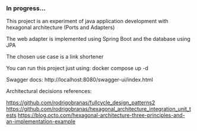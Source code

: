 ### In progress...

<p>This project is an experiment of java application development with hexagonal architecture (Ports and Adapters) </p>
<p>The web adapter is implemented using Spring Boot and the database using JPA</p>

<p>The chosen use case is a link shortener</p>

<p>You can run this project just using: docker compose up -d<p>

<p>Swagger docs: http://localhost:8080/swagger-ui/index.html</p>

<p>Architectural decisions references:</p>

https://github.com/rodrigobranas/fullcycle_design_patterns2
https://github.com/rodrigobranas/hexagonal_architecture_integration_unit_tests
https://blog.octo.com/hexagonal-architecture-three-principles-and-an-implementation-example